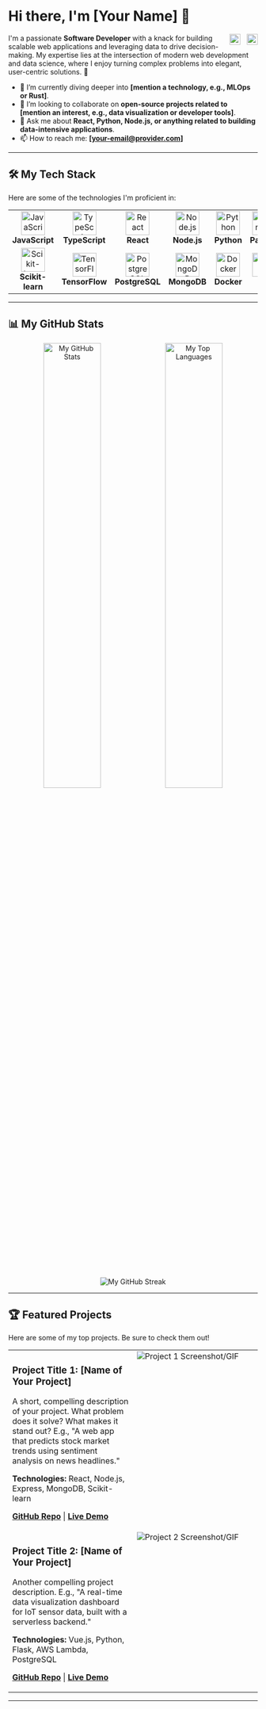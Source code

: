 # Hi there, I'm [Your Name] 👋

<a href="https://linkedin.com/in/[your-linkedin-username]" target="_blank">
  <img align="right" alt="[Your Name] | LinkedIn" width="22px" src="https://cdn.jsdelivr.net/npm/simple-icons@v3/icons/linkedin.svg" />
</a>
<a href="https://[your-portfolio-website.com]" target="_blank">
  <img align="right" alt="[Your Name] | Portfolio" width="22px" src="https://cdn.jsdelivr.net/npm/simple-icons@v3/icons/dribbble.svg" style="padding-right:10px;" />
</a>

I'm a passionate **Software Developer** with a knack for building scalable web applications and leveraging data to drive decision-making. My expertise lies at the intersection of modern web development and data science, where I enjoy turning complex problems into elegant, user-centric solutions. 🚀

-   🌱 I’m currently diving deeper into **[mention a technology, e.g., MLOps or Rust]**.
-   👯 I’m looking to collaborate on **open-source projects related to [mention an interest, e.g., data visualization or developer tools]**.
-   💬 Ask me about **React, Python, Node.js, or anything related to building data-intensive applications**.
-   📫 How to reach me: **[your-email@provider.com]**

---

## 🛠️ My Tech Stack

Here are some of the technologies I'm proficient in:

<table>
  <tr>
    <td align="center" width="120">
      <img src="https://cdn.jsdelivr.net/npm/simple-icons@v3/icons/javascript.svg" width="48" height="48" alt="JavaScript" />
      <br><strong>JavaScript</strong>
    </td>
    <td align="center" width="120">
      <img src="https://cdn.jsdelivr.net/npm/simple-icons@v3/icons/typescript.svg" width="48" height="48" alt="TypeScript" />
      <br><strong>TypeScript</strong>
    </td>
    <td align="center" width="120">
      <img src="https://cdn.jsdelivr.net/npm/simple-icons@v3/icons/react.svg" width="48" height="48" alt="React" />
      <br><strong>React</strong>
    </td>
    <td align="center" width="120">
      <img src="https://cdn.jsdelivr.net/npm/simple-icons@v3/icons/nodedotjs.svg" width="48" height="48" alt="Node.js" />
      <br><strong>Node.js</strong>
    </td>
    <td align="center" width="120">
      <img src="https://cdn.jsdelivr.net/npm/simple-icons@v3/icons/python.svg" width="48" height="48" alt="Python" />
      <br><strong>Python</strong>
    </td>
    <td align="center" width="120">
      <img src="https://cdn.jsdelivr.net/npm/simple-icons@v3/icons/pandas.svg" width="48" height="48" alt="Pandas" />
      <br><strong>Pandas</strong>
    </td>
  </tr>
  <tr>
    <td align="center" width="120">
      <img src="https://cdn.jsdelivr.net/npm/simple-icons@v3/icons/scikitlearn.svg" width="48" height="48" alt="Scikit-learn" />
      <br><strong>Scikit-learn</strong>
    </td>
    <td align="center" width="120">
      <img src="https://cdn.jsdelivr.net/npm/simple-icons@v3/icons/tensorflow.svg" width="48" height="48" alt="TensorFlow" />
      <br><strong>TensorFlow</strong>
    </td>
    <td align="center" width="120">
      <img src="https://cdn.jsdelivr.net/npm/simple-icons@v3/icons/postgresql.svg" width="48" height="48" alt="PostgreSQL" />
      <br><strong>PostgreSQL</strong>
    </td>
    <td align="center" width="120">
      <img src="https://cdn.jsdelivr.net/npm/simple-icons@v3/icons/mongodb.svg" width="48" height="48" alt="MongoDB" />
      <br><strong>MongoDB</strong>
    </td>
    <td align="center" width="120">
      <img src="https://cdn.jsdelivr.net/npm/simple-icons@v3/icons/docker.svg" width="48" height="48" alt="Docker" />
      <br><strong>Docker</strong>
    </td>
    <td align="center" width="120">
      <img src="https://cdn.jsdelivr.net/npm/simple-icons@v3/icons/git.svg" width="48" height="48" alt="Git" />
      <br><strong>Git</strong>
    </td>
  </tr>
</table>

---

## 📊 My GitHub Stats

<p align="center">
  <img width="48%" src="https://github-readme-stats.vercel.app/api?username=[your-github-username]&show_icons=true&theme=radical&rank_icon=github" alt="My GitHub Stats" />
  <img width="48%" src="https://github-readme-stats.vercel.app/api/top-langs/?username=[your-github-username]&layout=compact&theme=radical" alt="My Top Languages" />
</p>
<p align="center">
  <img src="https://github-readme-streak-stats.herokuapp.com/?user=[your-github-username]&theme=radical" alt="My GitHub Streak" />
</p>

---

## 🏆 Featured Projects

Here are some of my top projects. Be sure to check them out!

<table>
  <tr>
    <td width="50%" valign="top">
      <h3>Project Title 1: [Name of Your Project]</h3>
      <p>A short, compelling description of your project. What problem does it solve? What makes it stand out? E.g., "A web app that predicts stock market trends using sentiment analysis on news headlines."</p>
      <p><strong>Technologies:</strong> React, Node.js, Express, MongoDB, Scikit-learn</p>
      <p>
        <a href="[link-to-your-project-repo]"><strong>GitHub Repo</strong></a> | 
        <a href="[link-to-live-demo]"><strong>Live Demo</strong></a>
      </p>
    </td>
    <td width="50%" valign="top">
      <img src="[link-to-your-project-image-or-gif]" alt="Project 1 Screenshot/GIF"/>
    </td>
  </tr>
  
  <tr>
    <td width="50%" valign="top">
      <h3>Project Title 2: [Name of Your Project]</h3>
      <p>Another compelling project description. E.g., "A real-time data visualization dashboard for IoT sensor data, built with a serverless backend."</p>
      <p><strong>Technologies:</strong> Vue.js, Python, Flask, AWS Lambda, PostgreSQL</p>
      <p>
        <a href="[link-to-your-project-repo]"><strong>GitHub Repo</strong></a> | 
        <a href="[link-to-live-demo]"><strong>Live Demo</strong></a>
      </p>
    </td>
    <td width="50%" valign="top">
      <img src="[link-to-your-project-image-or-gif]" alt="Project 2 Screenshot/GIF"/>
    </td>
  </tr>
</table>

---
